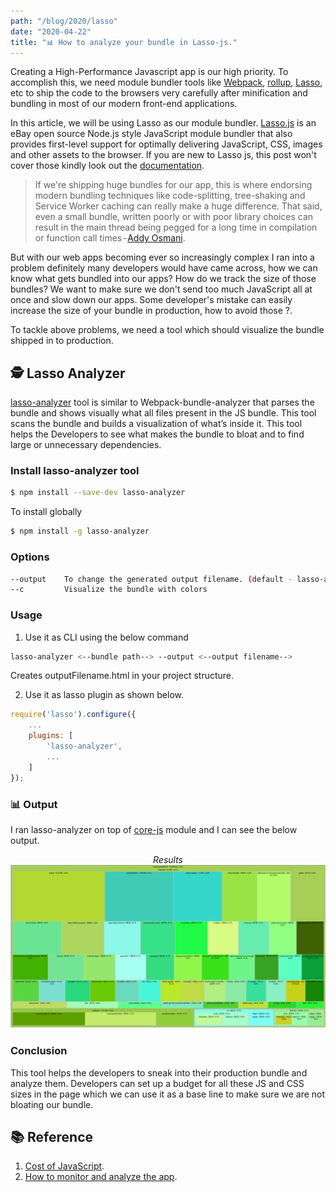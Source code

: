 ```yaml
---
path: "/blog/2020/lasso"
date: "2020-04-22"
title: "📊 How to analyze your bundle in Lasso-js."
---
```


Creating a High-Performance Javascript app is our high priority. To accomplish this, we need module bundler tools like [Webpack](https://webpack.js.org/), [rollup](https://rollupjs.org/guide/en/), [Lasso](https://github.com/lasso-js/lasso), etc to ship the code to the browsers very carefully after minification and bundling in most of our modern front-end applications.

In this article, we will be using Lasso as our module bundler. [Lasso.js](https://github.com/lasso-js/lasso) is an eBay open source Node.js style JavaScript module bundler that also provides first-level support for optimally delivering JavaScript, CSS, images and other assets to the browser. If you are new to Lasso js, this post won't cover those kindly look out the [documentation](https://github.com/lasso-js/lasso).

> If we're shipping huge bundles for our app, this is where endorsing modern bundling techniques like code-splitting, tree-shaking and Service Worker caching can really make a huge difference. That said, even a small bundle, written poorly or with poor library choices can result in the main thread being pegged for a long time in compilation or function call times - [Addy Osmani](https://twitter.com/addyosmani).

But with our web apps becoming ever so increasingly complex I ran into a problem definitely many developers would have came across, how we can know what gets bundled into our apps? How do we track the size of those bundles? We want to make sure we don't send too much JavaScript all at once and slow down our apps. Some developer's mistake can easily increase the size of your bundle in production, how to avoid those ?.

To tackle above problems, we need a tool which should visualize the bundle shipped in to production.

## 🕵️ Lasso Analyzer

[lasso-analyzer](https://github.com/pajaydev/lasso-analyzer) tool is similar to Webpack-bundle-analyzer that parses the bundle and shows visually what all files present in the JS bundle.
This tool scans the bundle and builds a visualization of what’s inside it. This tool helps the Developers to see what makes the bundle to bloat and to find large or unnecessary dependencies.

### Install lasso-analyzer tool

```sh
$ npm install --save-dev lasso-analyzer
```

To install globally

```sh
$ npm install -g lasso-analyzer
```

### Options

```bash
--output    To change the generated output filename. (default - lasso-analyze.html)
--c         Visualize the bundle with colors
```

### Usage

1. Use it as CLI using the below command

```sh
lasso-analyzer <--bundle path--> --output <--output filename-->
```

Creates outputFilename.html in your project structure.

2. Use it as lasso plugin as shown below.

```javascript
require('lasso').configure({
    ...
    plugins: [
        'lasso-analyzer',
        ...
    ]
});
```

### 📊 Output

I ran lasso-analyzer on top of [core-js](https://github.com/zloirock/core-js) module and I can see the below output.

<center>
  <i>Results</i>
  <img src="./bundle.png" alt="lasso bundle analyzer"/>
</center>

### Conclusion

This tool helps the developers to sneak into their production bundle and analyze them. Developers can set up a budget for all these JS and CSS sizes in the page which we can use it as a base line to make sure we are not bloating our bundle.

## 📚 Reference

1. [Cost of JavaScript](https://v8.dev/blog/cost-of-javascript-2019).
2. [How to monitor and analyze the app](https://developers.google.com/web/fundamentals/performance/webpack/monitor-and-analyze).
